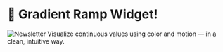 # 🎨 Gradient Ramp Widget!
![Newsletter](https://github.com/user-attachments/assets/3710fb73-1290-453e-89b2-5834d0f491d2)
Visualize continuous values using color and motion — in a clean, intuitive way. 
